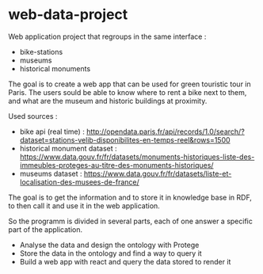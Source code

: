 # web-data-project

Web application project that regroups in the same interface :

- bike-stations
- museums
- historical monuments

The goal is to create a web app that can be used for green touristic tour in Paris. The users sould be able to know where to rent a bike next to them, and what are the museum and historic buildings at proximity.


Used sources :

- bike api (real time) : http://opendata.paris.fr/api/records/1.0/search/?dataset=stations-velib-disponibilites-en-temps-reel&rows=1500
- historical monument dataset : https://www.data.gouv.fr/fr/datasets/monuments-historiques-liste-des-immeubles-proteges-au-titre-des-monuments-historiques/
- museums dataset : https://www.data.gouv.fr/fr/datasets/liste-et-localisation-des-musees-de-france/

The goal is to get the information and to store it in knowledge base in RDF, to then call it and use it in the web application.

So the programm is divided in several parts, each of one answer a specific part of the application.

- Analyse the data and design the ontology with Protege
- Store the data in the ontology and find a way to query it
- Build a web app with react and query the data stored to render it

